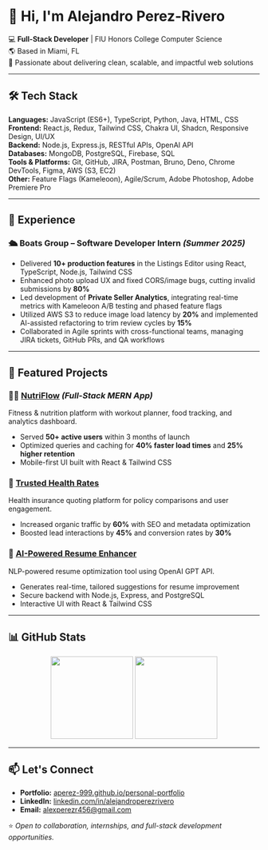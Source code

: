 # 👋 Hi, I'm Alejandro Perez-Rivero  

💻 **Full-Stack Developer** | FIU Honors College Computer Science  
🌎 Based in Miami, FL  
🚀 Passionate about delivering clean, scalable, and impactful web solutions  

---

## 🛠 Tech Stack
**Languages:** JavaScript (ES6+), TypeScript, Python, Java, HTML, CSS  
**Frontend:** React.js, Redux, Tailwind CSS, Chakra UI, Shadcn, Responsive Design, UI/UX  
**Backend:** Node.js, Express.js, RESTful APIs, OpenAI API  
**Databases:** MongoDB, PostgreSQL, Firebase, SQL  
**Tools & Platforms:** Git, GitHub, JIRA, Postman, Bruno, Deno, Chrome DevTools, Figma, AWS (S3, EC2)  
**Other:** Feature Flags (Kameleoon), Agile/Scrum, Adobe Photoshop, Adobe Premiere Pro  

---

## 🚀 Experience

### 🛳 Boats Group – Software Developer Intern *(Summer 2025)*  
- Delivered **10+ production features** in the Listings Editor using React, TypeScript, Node.js, Tailwind CSS  
- Enhanced photo upload UX and fixed CORS/image bugs, cutting invalid submissions by **80%**  
- Led development of **Private Seller Analytics**, integrating real-time metrics with Kameleoon A/B testing and phased feature flags  
- Utilized AWS S3 to reduce image load latency by **20%** and implemented AI-assisted refactoring to trim review cycles by **15%**  
- Collaborated in Agile sprints with cross-functional teams, managing JIRA tickets, GitHub PRs, and QA workflows  

---

## 📌 Featured Projects

### 🏋️‍♂️ [NutriFlow](https://github.com/aperez-999/nutriflow) *(Full-Stack MERN App)*  
Fitness & nutrition platform with workout planner, food tracking, and analytics dashboard.  
- Served **50+ active users** within 3 months of launch  
- Optimized queries and caching for **40% faster load times** and **25% higher retention**  
- Mobile-first UI built with React & Tailwind CSS  

### 🏥 [Trusted Health Rates](https://github.com/aperez-999/trusted-health-rates)  
Health insurance quoting platform for policy comparisons and user engagement.  
- Increased organic traffic by **60%** with SEO and metadata optimization  
- Boosted lead interactions by **45%** and conversion rates by **30%**  

### 🤖 [AI-Powered Resume Enhancer](https://github.com/aperez-999/ai-resume-enhancer)  
NLP-powered resume optimization tool using OpenAI GPT API.  
- Generates real-time, tailored suggestions for resume improvement  
- Secure backend with Node.js, Express, and PostgreSQL  
- Interactive UI with React & Tailwind CSS  

---

## 📊 GitHub Stats
<p align="center">
  <img src="https://github-readme-stats.vercel.app/api?username=aperez-999&show_icons=true&theme=tokyonight" height="165">
  <img src="https://github-readme-stats.vercel.app/api/top-langs/?username=aperez-999&layout=compact&theme=tokyonight" height="165">
</p>

---

## 📫 Let's Connect
- **Portfolio:** [aperez-999.github.io/personal-portfolio](https://aperez-999.github.io/personal-portfolio)  
- **LinkedIn:** [linkedin.com/in/alejandroperezrivero](https://linkedin.com/in/alejandroperezrivero)  
- **Email:** alexperezr456@gmail.com  

⭐ *Open to collaboration, internships, and full-stack development opportunities.*
